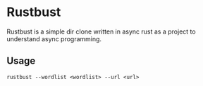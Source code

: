 # Rustbust

Rustbust is a simple dir clone written in async rust as a project to understand async programming. 

## Usage

    rustbust --wordlist <wordlist> --url <url>

